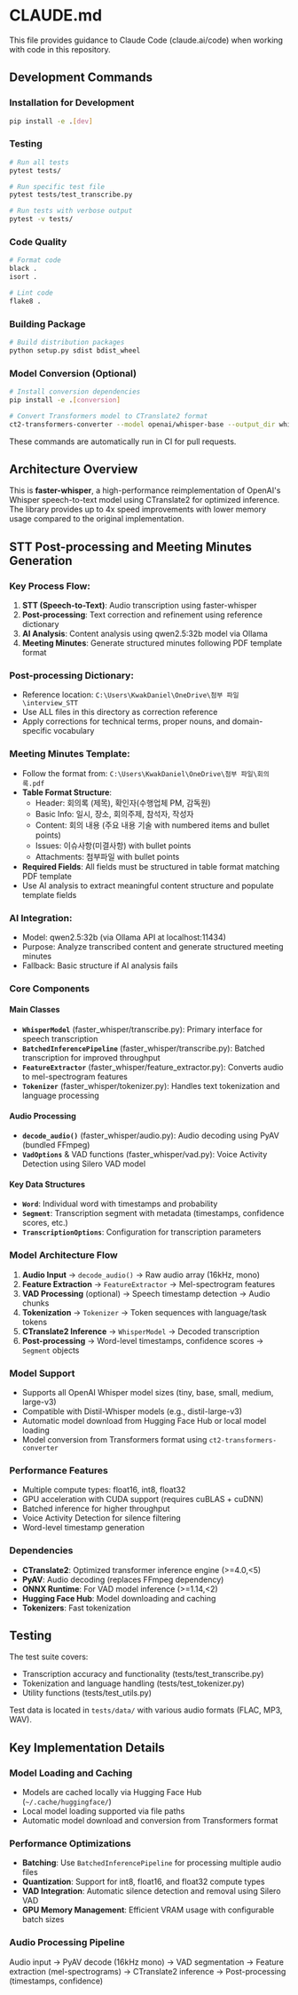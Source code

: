 # CLAUDE.md

This file provides guidance to Claude Code (claude.ai/code) when working with code in this repository.

## Development Commands

### Installation for Development
```bash
pip install -e .[dev]
```

### Testing
```bash
# Run all tests
pytest tests/

# Run specific test file
pytest tests/test_transcribe.py

# Run tests with verbose output
pytest -v tests/
```

### Code Quality
```bash
# Format code
black .
isort .

# Lint code
flake8 .
```

### Building Package
```bash
# Build distribution packages
python setup.py sdist bdist_wheel
```

### Model Conversion (Optional)
```bash
# Install conversion dependencies
pip install -e .[conversion]

# Convert Transformers model to CTranslate2 format
ct2-transformers-converter --model openai/whisper-base --output_dir whisper-base-ct2
```

These commands are automatically run in CI for pull requests.

## Architecture Overview

This is **faster-whisper**, a high-performance reimplementation of OpenAI's Whisper speech-to-text model using CTranslate2 for optimized inference. The library provides up to 4x speed improvements with lower memory usage compared to the original implementation.

## STT Post-processing and Meeting Minutes Generation

### Key Process Flow:
1. **STT (Speech-to-Text)**: Audio transcription using faster-whisper
2. **Post-processing**: Text correction and refinement using reference dictionary
3. **AI Analysis**: Content analysis using qwen2.5:32b model via Ollama
4. **Meeting Minutes**: Generate structured minutes following PDF template format

### Post-processing Dictionary:
- Reference location: `C:\Users\KwakDaniel\OneDrive\첨부 파일\interview_STT`
- Use ALL files in this directory as correction reference
- Apply corrections for technical terms, proper nouns, and domain-specific vocabulary

### Meeting Minutes Template:
- Follow the format from: `C:\Users\KwakDaniel\OneDrive\첨부 파일\회의록.pdf`
- **Table Format Structure**:
  - Header: 회의록 (제목), 확인자(수행업체 PM, 감독원) 
  - Basic Info: 일시, 장소, 회의주제, 참석자, 작성자
  - Content: 회의 내용 (주요 내용 기술 with numbered items and bullet points)
  - Issues: 이슈사항(미결사항) with bullet points
  - Attachments: 첨부파일 with bullet points
- **Required Fields**: All fields must be structured in table format matching PDF template
- Use AI analysis to extract meaningful content structure and populate template fields

### AI Integration:
- Model: qwen2.5:32b (via Ollama API at localhost:11434)
- Purpose: Analyze transcribed content and generate structured meeting minutes
- Fallback: Basic structure if AI analysis fails

### Core Components

#### Main Classes
- **`WhisperModel`** (faster_whisper/transcribe.py): Primary interface for speech transcription
- **`BatchedInferencePipeline`** (faster_whisper/transcribe.py): Batched transcription for improved throughput
- **`FeatureExtractor`** (faster_whisper/feature_extractor.py): Converts audio to mel-spectrogram features
- **`Tokenizer`** (faster_whisper/tokenizer.py): Handles text tokenization and language processing

#### Audio Processing
- **`decode_audio()`** (faster_whisper/audio.py): Audio decoding using PyAV (bundled FFmpeg)
- **`VadOptions`** & VAD functions (faster_whisper/vad.py): Voice Activity Detection using Silero VAD model

#### Key Data Structures
- **`Word`**: Individual word with timestamps and probability
- **`Segment`**: Transcription segment with metadata (timestamps, confidence scores, etc.)
- **`TranscriptionOptions`**: Configuration for transcription parameters

### Model Architecture Flow

1. **Audio Input** → `decode_audio()` → Raw audio array (16kHz, mono)
2. **Feature Extraction** → `FeatureExtractor` → Mel-spectrogram features  
3. **VAD Processing** (optional) → Speech timestamp detection → Audio chunks
4. **Tokenization** → `Tokenizer` → Token sequences with language/task tokens
5. **CTranslate2 Inference** → `WhisperModel` → Decoded transcription
6. **Post-processing** → Word-level timestamps, confidence scores → `Segment` objects

### Model Support
- Supports all OpenAI Whisper model sizes (tiny, base, small, medium, large-v3)
- Compatible with Distil-Whisper models (e.g., distil-large-v3)
- Automatic model download from Hugging Face Hub or local model loading
- Model conversion from Transformers format using `ct2-transformers-converter`

### Performance Features
- Multiple compute types: float16, int8, float32
- GPU acceleration with CUDA support (requires cuBLAS + cuDNN)
- Batched inference for higher throughput
- Voice Activity Detection for silence filtering
- Word-level timestamp generation

### Dependencies
- **CTranslate2**: Optimized transformer inference engine (>=4.0,<5)
- **PyAV**: Audio decoding (replaces FFmpeg dependency)
- **ONNX Runtime**: For VAD model inference (>=1.14,<2)
- **Hugging Face Hub**: Model downloading and caching
- **Tokenizers**: Fast tokenization

## Testing

The test suite covers:
- Transcription accuracy and functionality (tests/test_transcribe.py)
- Tokenization and language handling (tests/test_tokenizer.py) 
- Utility functions (tests/test_utils.py)

Test data is located in `tests/data/` with various audio formats (FLAC, MP3, WAV).

## Key Implementation Details

### Model Loading and Caching
- Models are cached locally via Hugging Face Hub (`~/.cache/huggingface/`)
- Local model loading supported via file paths
- Automatic model download and conversion from Transformers format

### Performance Optimizations
- **Batching**: Use `BatchedInferencePipeline` for processing multiple audio files
- **Quantization**: Support for int8, float16, and float32 compute types
- **VAD Integration**: Automatic silence detection and removal using Silero VAD
- **GPU Memory Management**: Efficient VRAM usage with configurable batch sizes

### Audio Processing Pipeline
Audio input → PyAV decode (16kHz mono) → VAD segmentation → Feature extraction (mel-spectrograms) → CTranslate2 inference → Post-processing (timestamps, confidence)
